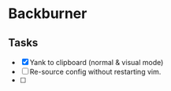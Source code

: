 # Backburner

## Tasks

- [x] Yank to clipboard (normal & visual mode)
- [ ] Re-source config without restarting vim.
- [ ] 
